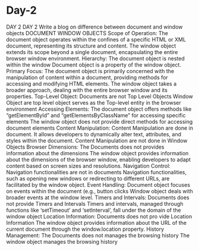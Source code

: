# Day-2
DAY 2
DAY 2
Write a blog on difference between document and window objects
	DOCUMENT	WINDOW OBJECTS
Scope of Operation:	The document object operates within the confines of a specific HTML or XML document, representing its structure and content.	The window object extends its scope beyond a single document, encapsulating the entire browser window environment.
Hierarchy:	The document object is nested within the window	 Document object is a property of the window object.
Primary Focus:	The document object is primarily concerned with the manipulation of content within a document, providing methods for accessing and modifying HTML elements.	The window object takes a broader approach, dealing with the entire browser window and its properties.
Top-Level Object:	Documents are not Top Level Objects	Window Object are top level object serves as the Top-level entity in the browser environment
Accessing Elements:	The document object offers methods like “getElementById” and “getElementsByClassName” for accessing specific elements	The window object does not provide direct methods for accessing document elements
Content Manipulation:	Content Manipulation are done in document. It allows developers to dynamically alter text, attributes, and styles within the document.	Content Manipulation are not done in Window Objects
Browser Dimensions:	The Documents does not provides information about the dimensions	The window object provides information about the dimensions of the browser window, enabling developers to adapt content based on screen sizes and resolutions.
Navigation Control:	Navigation functionalities are not in documents	Navigation functionalities, such as opening new windows or redirecting to different URLs, are facilitated by the window object.
Event Handling:
Document object focuses on events within the document (e.g., button clicks	Window object deals with broader events at the window level.
Timers and Intervals:	Documents does not provide Timers and Intervals	Timers and intervals, managed through functions like ‘setTimeout’ and ‘setInterval’, fall under the domain of the window object
Location Information:	Documents does not pro vide Location Information 	The window object provides information about the URL of the current document through the window.location property.
History Management:	The Documents does not manages the browsing history	The window object manages the browsing history





